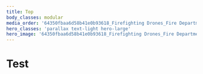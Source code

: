 ```yaml
---
title: Top
body_classes: modular
media_order: '64350fbaa6d58b41e0b93618_Firefighting Drones_Fire Department Drones.jpeg'
hero_classes: 'parallax text-light hero-large'
hero_image: '64350fbaa6d58b41e0b93618_Firefighting Drones_Fire Department Drones.jpeg'
---
```


# Test
